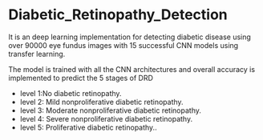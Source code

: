 # Diabetic_Retinopathy_Detection

It is an deep learning implementation for detecting diabetic disease using over 90000 eye fundus images with 15 successful CNN models using transfer learning.

The model is trained with all the CNN architectures and overall accuracy is implemented to predict the 5 stages of DRD

*  level 1:No diabetic retinopathy.
*  level 2: Mild nonproliferative diabetic retinopathy.
*  level 3: Moderate nonproliferative diabetic retinopathy. 
*  level 4: Severe nonproliferative diabetic retinopathy. 
*  level 5: Proliferative diabetic retinopathy..
